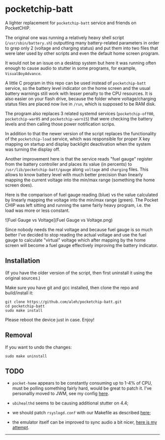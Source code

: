 # pocketchip-batt

A lighter replacement for `pocketchip-batt` service and friends on PocketCHIP.

The original one was running a relatively heavy shell script (`/usr/sbin/battery.sh`) outputting many 
battery-related parameters in order to grep only 2 (voltage and charging status) and put them into 
two files that were later used by other scripts and even the default home screen program.

It would not be an issue on a desktop system but here it was running often enough to cause audio to stutter 
in some programs, for example, `VisualBoyAdvance`.

A little C program in this repo can be used instead of `pocketchip-batt` service, so the battery level indicator 
on the home screen and the usual battery warnings still work with lesser penalty to the CPU resources. 
It is also easier on your flash drive, because the folder where voltage/charging status files are placed now 
live in `/run`, which is supposed to be RAM disk. 

The program also replaces 3 related systemd services (`pocketchip-off00`, `pocketchip-war05` and `pocketchip-warn15`) 
that were checking the battery levels and then calling those power notification scrips.

In addition to that the newer version of the script replaces the functionality of the `pocketchip-load` service, 
which was responsible for proper X key mapping on startup and display backlight deactivation when the system was 
turning the display off.  

Another improvement here is that the service reads "fuel gauge" register from the battery controller and places its 
value (in percents) to `/usr/lib/pocketchip-batt/gauge` along `voltage` and `charging` files. This allows to know 
battery level with much better precision than linearly mapping the current voltage into the min/max range 
(something the home screen does). 

Here is the comparison of fuel gauge reading (blue) vs the value calculated by linearly mapping the voltage into 
the min/max range (green). The Pocket CHIP was left sitting and running the same fairly heavy program, 
i.e. the load was more or less constant.

![Fuel Gauge vs Voltage](Fuel Gauge vs Voltage.png)

Since nobody needs the real voltage and because fuel gauge is so much better I've decided to stop reading 
the actual voltage and use the fuel gauge to calculate "virtual" voltage which after mapping by the home screen will
become a fuel gauge effectively improving the battery indicator.

## Installation

(If you have the older version of the script, then first uninstall it using the original sources.)

Make sure you have git and gcc installed, then clone the repo and build/install it: 

	git clone https://github.com/aleh/pocketchip-batt.git
	cd pocketchip-batt
	sudo make install

Please reboot the device just in case. Enjoy!

## Removal

If you want to undo the changes:

	sudo make uninstall

## TODO

 - `pocket-home` appears to be constantly consuming up to 1-4% of CPU, must be polling something fairly hard, would be great to patch it. 
   I've personallly moved to JWM, see my config [here](https://github.com/aleh/pocketchip-jwmrc).

 - `ubihealthd` seems to be causing additional stutter  on 4.4;

 - we should patch `rsyslogd.conf` with our Makefile as described [here](https://www.raspberrypi.org/forums/viewtopic.php?f=63&t=134971#p898539);

 - the emulator itself can be improved to sync audio a bit nicer, [here is my attempt](https://github.com/aleh/VisualBoyAdvance). 

---
